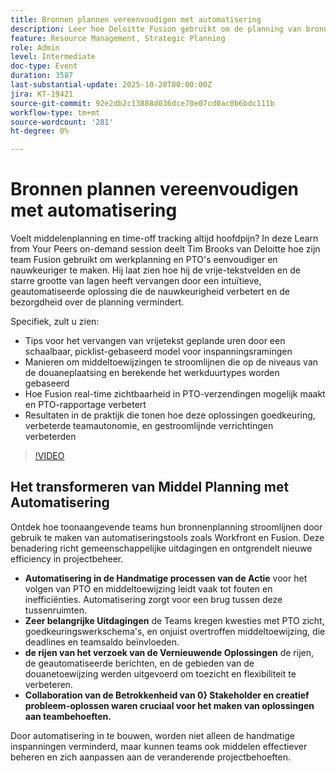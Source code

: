 ```yaml
---
title: Bronnen plannen vereenvoudigen met automatisering
description: Leer hoe Deloitte Fusion gebruikt om de planning van bronnen en het bijhouden van PTO's te automatiseren in Workfront. Ontdek praktijktips om de nauwkeurigheid, zichtbaarheid en teamacceptatie te verhogen.
feature: Resource Management, Strategic Planning
role: Admin
level: Intermediate
doc-type: Event
duration: 3587
last-substantial-update: 2025-10-20T00:00:00Z
jira: KT-19421
source-git-commit: 92e2db2c13888d036dce70e07cd0ac0b6bdc111b
workflow-type: tm+mt
source-wordcount: '281'
ht-degree: 0%

---
```



# Bronnen plannen vereenvoudigen met automatisering

Voelt middelenplanning en time-off tracking altijd hoofdpijn? In deze Learn from Your Peers on-demand session deelt Tim Brooks van Deloitte hoe zijn team Fusion gebruikt om werkplanning en PTO&#39;s eenvoudiger en nauwkeuriger te maken. Hij laat zien hoe hij de vrije-tekstvelden en de starre grootte van lagen heeft vervangen door een intuïtieve, geautomatiseerde oplossing die de nauwkeurigheid verbetert en de bezorgdheid over de planning vermindert.

Specifiek, zult u zien:

* Tips voor het vervangen van vrijetekst geplande uren door een schaalbaar, picklist-gebaseerd model voor inspanningsramingen
* Manieren om middeltoewijzingen te stroomlijnen die op de niveaus van de douaneplaatsing en berekende het werkduurtypes worden gebaseerd
* Hoe Fusion real-time zichtbaarheid in PTO-verzendingen mogelijk maakt en PTO-rapportage verbetert
* Resultaten in de praktijk die tonen hoe deze oplossingen goedkeuring, verbeterde teamautonomie, en gestroomlijnde verrichtingen verbeterden

>[!VIDEO](https://video.tv.adobe.com/v/3475907/?learn=on&enablevpops)

## Het transformeren van Middel Planning met Automatisering

Ontdek hoe toonaangevende teams hun bronnenplanning stroomlijnen door gebruik te maken van automatiseringstools zoals Workfront en Fusion. Deze benadering richt gemeenschappelijke uitdagingen en ontgrendelt nieuwe efficiency in projectbeheer.

* **Automatisering in de Handmatige processen van de Actie** voor het volgen van PTO en middeltoewijzing leidt vaak tot fouten en inefficiënties. Automatisering zorgt voor een brug tussen deze tussenruimten.
* **Zeer belangrijke Uitdagingen** de Teams kregen kwesties met PTO zicht, goedkeuringswerkschema&#39;s, en onjuist overtroffen middeltoewijzing, die deadlines en teamsaldo beïnvloeden.
* **de rijen van het verzoek van de Vernieuwende Oplossingen** de rijen, de geautomatiseerde berichten, en de gebieden van de douanetoewijzing werden uitgevoerd om toezicht en flexibiliteit te verbeteren.
* **Collaboration van de Betrokkenheid van 0} Stakeholder en creatief probleem-oplossen waren cruciaal voor het maken van oplossingen aan teambehoeften.**

Door automatisering in te bouwen, worden niet alleen de handmatige inspanningen verminderd, maar kunnen teams ook middelen effectiever beheren en zich aanpassen aan de veranderende projectbehoeften.

